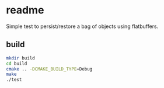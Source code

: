 # readme

Simple test to persist/restore a bag of objects using flatbuffers.

## build

```bash
mkdir build
cd build
cmake .. -DCMAKE_BUILD_TYPE=Debug
make
./test
```
